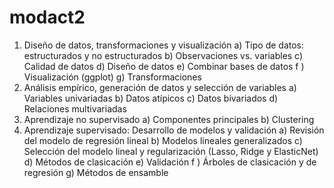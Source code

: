 # modact2 
1. Diseño de datos, transformaciones y visualización
a) Tipo de datos: estructurados y no estructurados
b) Observaciones vs. variables
c) Calidad de datos
d) Diseño de datos
e) Combinar bases de datos
f ) Visualización (ggplot)
g) Transformaciones
2. Análisis empírico, generación de datos y selección de variables
a) Variables univariadas
b) Datos atípicos
c) Datos bivariados
d) Relaciones multivariadas
3. Aprendizaje no supervisado
a) Componentes principales
b) Clustering
4. Aprendizaje supervisado: Desarrollo de modelos y validación
a) Revisión del modelo de regresión lineal
b) Modelos lineales generalizados
c) Selección del modelo lineal y regularización (Lasso, Ridge y ElasticNet)
d) Métodos de clasicación
e) Validación
f ) Árboles de clasicación y de regresión
g) Métodos de ensamble
